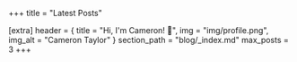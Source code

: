 +++
title = "Latest Posts"

[extra]
header = { title = "Hi, I'm Cameron! 👋", img = "img/profile.png", img_alt = "Cameron Taylor" }
section_path = "blog/_index.md"
max_posts = 3
+++
